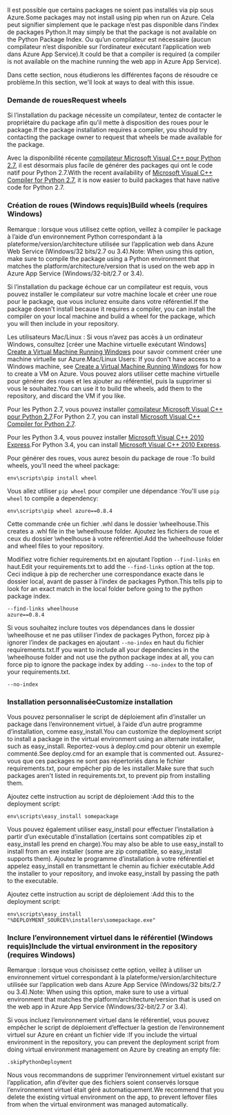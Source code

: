 <span data-ttu-id="4d3fb-101">Il est possible que certains packages ne soient pas installés via pip sous Azure.</span><span class="sxs-lookup"><span data-stu-id="4d3fb-101">Some packages may not install using pip when run on Azure.</span></span>  <span data-ttu-id="4d3fb-102">Cela peut signifier simplement que le package n’est pas disponible dans l’index de packages Python.</span><span class="sxs-lookup"><span data-stu-id="4d3fb-102">It may simply be that the package is not available on the Python Package Index.</span></span>  <span data-ttu-id="4d3fb-103">Ou qu’un compilateur est nécessaire (aucun compilateur n’est disponible sur l’ordinateur exécutant l’application web dans Azure App Service).</span><span class="sxs-lookup"><span data-stu-id="4d3fb-103">It could be that a compiler is required (a compiler is not available on the machine running the web app in Azure App Service).</span></span>

<span data-ttu-id="4d3fb-104">Dans cette section, nous étudierons les différentes façons de résoudre ce problème.</span><span class="sxs-lookup"><span data-stu-id="4d3fb-104">In this section, we'll look at ways to deal with this issue.</span></span>

### <a name="request-wheels"></a><span data-ttu-id="4d3fb-105">Demande de roues</span><span class="sxs-lookup"><span data-stu-id="4d3fb-105">Request wheels</span></span>
<span data-ttu-id="4d3fb-106">Si l’installation du package nécessite un compilateur, tentez de contacter le propriétaire du package afin qu’il mette à disposition des roues pour le package.</span><span class="sxs-lookup"><span data-stu-id="4d3fb-106">If the package installation requires a compiler, you should try contacting the package owner to request that wheels be made available for the package.</span></span>

<span data-ttu-id="4d3fb-107">Avec la disponibilité récente [compilateur Microsoft Visual C++ pour Python 2.7][Microsoft Visual C++ Compiler for Python 2.7], il est désormais plus facile de générer des packages qui ont le code natif pour Python 2.7.</span><span class="sxs-lookup"><span data-stu-id="4d3fb-107">With the recent availability of [Microsoft Visual C++ Compiler for Python 2.7][Microsoft Visual C++ Compiler for Python 2.7], it is now easier to build packages that have native code for Python 2.7.</span></span>

### <a name="build-wheels-requires-windows"></a><span data-ttu-id="4d3fb-108">Création de roues (Windows requis)</span><span class="sxs-lookup"><span data-stu-id="4d3fb-108">Build wheels (requires Windows)</span></span>
<span data-ttu-id="4d3fb-109">Remarque : lorsque vous utilisez cette option, veillez à compiler le package à l’aide d’un environnement Python correspondant à la plateforme/version/architecture utilisée sur l’application web dans Azure Web Service (Windows/32 bits/2.7 ou 3.4).</span><span class="sxs-lookup"><span data-stu-id="4d3fb-109">Note: When using this option, make sure to compile the package using a Python environment that matches the platform/architecture/version that is used on the web app in Azure App Service (Windows/32-bit/2.7 or 3.4).</span></span>

<span data-ttu-id="4d3fb-110">Si l’installation du package échoue car un compilateur est requis, vous pouvez installer le compilateur sur votre machine locale et créer une roue pour le package, que vous inclurez ensuite dans votre référentiel.</span><span class="sxs-lookup"><span data-stu-id="4d3fb-110">If the package doesn't install because it requires a compiler, you can install the compiler on your local machine and build a wheel for the package, which you will then include in your repository.</span></span>

<span data-ttu-id="4d3fb-111">Les utilisateurs Mac/Linux : Si vous n’avez pas accès à un ordinateur Windows, consultez [créer une Machine virtuelle exécutant Windows] [ Create a Virtual Machine Running Windows] pour savoir comment créer une machine virtuelle sur Azure.</span><span class="sxs-lookup"><span data-stu-id="4d3fb-111">Mac/Linux Users: If you don't have access to a Windows machine, see [Create a Virtual Machine Running Windows][Create a Virtual Machine Running Windows] for how to create a VM on Azure.</span></span>  <span data-ttu-id="4d3fb-112">Vous pouvez alors utiliser cette machine virtuelle pour générer des roues et les ajouter au référentiel, puis la supprimer si vous le souhaitez.</span><span class="sxs-lookup"><span data-stu-id="4d3fb-112">You can use it to build the wheels, add them to the repository, and discard the VM if you like.</span></span> 

<span data-ttu-id="4d3fb-113">Pour les Python 2.7, vous pouvez installer [compilateur Microsoft Visual C++ pour Python 2.7][Microsoft Visual C++ Compiler for Python 2.7].</span><span class="sxs-lookup"><span data-stu-id="4d3fb-113">For Python 2.7, you can install [Microsoft Visual C++ Compiler for Python 2.7][Microsoft Visual C++ Compiler for Python 2.7].</span></span>

<span data-ttu-id="4d3fb-114">Pour les Python 3.4, vous pouvez installer [Microsoft Visual C++ 2010 Express][Microsoft Visual C++ 2010 Express].</span><span class="sxs-lookup"><span data-stu-id="4d3fb-114">For Python 3.4, you can install [Microsoft Visual C++ 2010 Express][Microsoft Visual C++ 2010 Express].</span></span>

<span data-ttu-id="4d3fb-115">Pour générer des roues, vous aurez besoin du package de roue :</span><span class="sxs-lookup"><span data-stu-id="4d3fb-115">To build wheels, you'll need the wheel package:</span></span>

    env\scripts\pip install wheel

<span data-ttu-id="4d3fb-116">Vous allez utiliser `pip wheel` pour compiler une dépendance :</span><span class="sxs-lookup"><span data-stu-id="4d3fb-116">You'll use `pip wheel` to compile a dependency:</span></span>

    env\scripts\pip wheel azure==0.8.4

<span data-ttu-id="4d3fb-117">Cette commande crée un fichier .whl dans le dossier \wheelhouse.</span><span class="sxs-lookup"><span data-stu-id="4d3fb-117">This creates a .whl file in the \wheelhouse folder.</span></span>  <span data-ttu-id="4d3fb-118">Ajoutez les fichiers de roue et ceux du dossier \wheelhouse à votre référentiel.</span><span class="sxs-lookup"><span data-stu-id="4d3fb-118">Add the \wheelhouse folder and wheel files to your repository.</span></span>

<span data-ttu-id="4d3fb-119">Modifiez votre fichier requirements.txt en ajoutant l’option `--find-links` en haut.</span><span class="sxs-lookup"><span data-stu-id="4d3fb-119">Edit your requirements.txt to add the `--find-links` option at the top.</span></span> <span data-ttu-id="4d3fb-120">Ceci indique à pip de rechercher une correspondance exacte dans le dossier local, avant de passer à l’index de packages Python.</span><span class="sxs-lookup"><span data-stu-id="4d3fb-120">This tells pip to look for an exact match in the local folder before going to the python package index.</span></span>

    --find-links wheelhouse
    azure==0.8.4

<span data-ttu-id="4d3fb-121">Si vous souhaitez inclure toutes vos dépendances dans le dossier \wheelhouse et ne pas utiliser l’index de packages Python, forcez pip à ignorer l’index de packages en ajoutant `--no-index` en haut du fichier requirements.txt.</span><span class="sxs-lookup"><span data-stu-id="4d3fb-121">If you want to include all your dependencies in the \wheelhouse folder and not use the python package index at all, you can force pip to ignore the package index by adding `--no-index` to the top of your requirements.txt.</span></span>

    --no-index

### <a name="customize-installation"></a><span data-ttu-id="4d3fb-122">Installation personnalisée</span><span class="sxs-lookup"><span data-stu-id="4d3fb-122">Customize installation</span></span>
<span data-ttu-id="4d3fb-123">Vous pouvez personnaliser le script de déploiement afin d’installer un package dans l’environnement virtuel, à l’aide d’un autre programme d’installation, comme easy\_install.</span><span class="sxs-lookup"><span data-stu-id="4d3fb-123">You can customize the deployment script to install a package in the virtual environment using an alternate installer, such as easy\_install.</span></span>  <span data-ttu-id="4d3fb-124">Reportez-vous à deploy.cmd pour obtenir un exemple commenté.</span><span class="sxs-lookup"><span data-stu-id="4d3fb-124">See deploy.cmd for an example that is commented out.</span></span>  <span data-ttu-id="4d3fb-125">Assurez-vous que ces packages ne sont pas répertoriés dans le fichier requirements.txt, pour empêcher pip de les installer.</span><span class="sxs-lookup"><span data-stu-id="4d3fb-125">Make sure that such packages aren't listed in requirements.txt, to prevent pip from installing them.</span></span>

<span data-ttu-id="4d3fb-126">Ajoutez cette instruction au script de déploiement :</span><span class="sxs-lookup"><span data-stu-id="4d3fb-126">Add this to the deployment script:</span></span>

    env\scripts\easy_install somepackage

<span data-ttu-id="4d3fb-127">Vous pouvez également utiliser easy\_install pour effectuer l’installation à partir d’un exécutable d’installation (certains sont compatibles zip et easy\_install les prend en charge).</span><span class="sxs-lookup"><span data-stu-id="4d3fb-127">You may also be able to use easy\_install to install from an exe installer (some are zip compatible, so easy\_install supports them).</span></span>  <span data-ttu-id="4d3fb-128">Ajoutez le programme d’installation à votre référentiel et appelez easy\_install en transmettant le chemin au fichier exécutable.</span><span class="sxs-lookup"><span data-stu-id="4d3fb-128">Add the installer to your repository, and invoke easy\_install by passing the path to the executable.</span></span>

<span data-ttu-id="4d3fb-129">Ajoutez cette instruction au script de déploiement :</span><span class="sxs-lookup"><span data-stu-id="4d3fb-129">Add this to the deployment script:</span></span>

    env\scripts\easy_install "%DEPLOYMENT_SOURCE%\installers\somepackage.exe"

### <a name="include-the-virtual-environment-in-the-repository-requires-windows"></a><span data-ttu-id="4d3fb-130">Inclure l’environnement virtuel dans le référentiel (Windows requis)</span><span class="sxs-lookup"><span data-stu-id="4d3fb-130">Include the virtual environment in the repository (requires Windows)</span></span>
<span data-ttu-id="4d3fb-131">Remarque : lorsque vous choisissez cette option, veillez à utiliser un environnement virtuel correspondant à la plateforme/version/architecture utilisée sur l’application web dans Azure App Service (Windows/32 bits/2.7 ou 3.4).</span><span class="sxs-lookup"><span data-stu-id="4d3fb-131">Note: When using this option, make sure to use a virtual environment that matches the platform/architecture/version that is used on the web app in Azure App Service (Windows/32-bit/2.7 or 3.4).</span></span>

<span data-ttu-id="4d3fb-132">Si vous incluez l’environnement virtuel dans le référentiel, vous pouvez empêcher le script de déploiement d’effectuer la gestion de l’environnement virtuel sur Azure en créant un fichier vide :</span><span class="sxs-lookup"><span data-stu-id="4d3fb-132">If you include the virtual environment in the repository, you can prevent the deployment script from doing virtual environment management on Azure by creating an empty file:</span></span>

    .skipPythonDeployment

<span data-ttu-id="4d3fb-133">Nous vous recommandons de supprimer l’environnement virtuel existant sur l’application, afin d’éviter que des fichiers soient conservés lorsque l’environnement virtuel était géré automatiquement.</span><span class="sxs-lookup"><span data-stu-id="4d3fb-133">We recommend that you delete the existing virtual environment on the app, to prevent leftover files from when the virtual environment was managed automatically.</span></span>

[Create a Virtual Machine Running Windows]: http://azure.microsoft.com/documentation/articles/virtual-machines-windows-hero-tutorial/
[Microsoft Visual C++ Compiler for Python 2.7]: http://aka.ms/vcpython27
[Microsoft Visual C++ 2010 Express]: http://go.microsoft.com/?linkid=9709949

